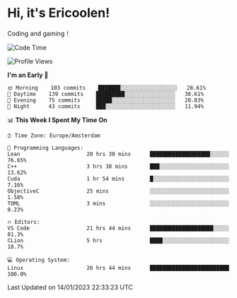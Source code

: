 # Hi, it's Ericoolen!
Coding and gaming！

<!--START_SECTION:waka-->
![Code Time](http://img.shields.io/badge/Code%20Time-618%20hrs%2056%20mins-blue)

![Profile Views](http://img.shields.io/badge/Profile%20Views-0-blue)

**I'm an Early 🐤** 

```text
🌞 Morning    103 commits    ███████░░░░░░░░░░░░░░░░░░   28.61% 
🌆 Daytime    139 commits    █████████░░░░░░░░░░░░░░░░   38.61% 
🌃 Evening    75 commits     █████░░░░░░░░░░░░░░░░░░░░   20.83% 
🌙 Night      43 commits     ███░░░░░░░░░░░░░░░░░░░░░░   11.94%

```


📊 **This Week I Spent My Time On** 

```text
⌚︎ Time Zone: Europe/Amsterdam

💬 Programming Languages: 
Lean                     20 hrs 30 mins      ███████████████████░░░░░░   76.65% 
C++                      3 hrs 38 mins       ███░░░░░░░░░░░░░░░░░░░░░░   13.62% 
Cuda                     1 hr 54 mins        █░░░░░░░░░░░░░░░░░░░░░░░░   7.16% 
ObjectiveC               25 mins             ░░░░░░░░░░░░░░░░░░░░░░░░░   1.58% 
TOML                     3 mins              ░░░░░░░░░░░░░░░░░░░░░░░░░   0.23%

🔥 Editors: 
VS Code                  21 hrs 44 mins      ████████████████████░░░░░   81.3% 
CLion                    5 hrs               ████░░░░░░░░░░░░░░░░░░░░░   18.7%

💻 Operating System: 
Linux                    26 hrs 44 mins      █████████████████████████   100.0%

```


 Last Updated on 14/01/2023 22:33:23 UTC
<!--END_SECTION:waka-->

